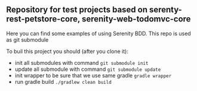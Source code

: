 ## Repository for test projects based on serenty-rest-petstore-core, serenity-web-todomvc-core  

Here you can find some examples of using Serenity BDD. This repo is used as git submodule


To buil this project you should (after you clone it):

 - init all submodules with command ```git submodule init ```
 - update all submodule with command ```git submodule update ```
 - init wrapper to be sure that we use same gradle ```gradle wrapper ```
 - run gradle build ```./gradlew clean build ```
